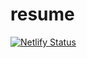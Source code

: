 # resume
[![Netlify Status](https://api.netlify.com/api/v1/badges/49aaef83-be1d-440e-ade2-28b7bfc8bc33/deploy-status)](https://app.netlify.com/sites/animated-phoenix-5f8893/deploys)
